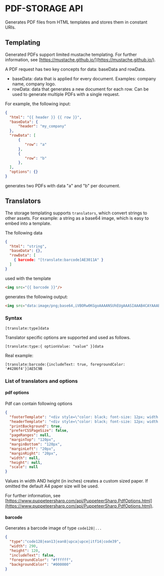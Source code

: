 ﻿# PDF-STORAGE API

Generates PDF files from HTML templates and stores them in constant URIs.

## Templating

Generated PDFs support limited mustache templating.
For further information, see [https://mustache.github.io/](https://mustache.github.io/).

A PDF request has two key concepts for data: baseData and rowData.

- baseData: data that is applied for every document. Examples:
company name, company logo.
- rowData: data that generates a new document for each row. Can be used to
generate multiple PDFs with a single request.

For example, the following input:

```json
{
  "html": "{{ header }} {{ row }}",
  "baseData": {
      "header": "my_company"
  },
  "rowData": [
      {
         "row": "a"
      },
      {
         "row": "b"
      },
  ],
  "options": {}
}
```

generates two PDFs with data "a" and "b" per document.

## Translators

The storage templating supports `translators`, which convert strings to other assets.
For example: a string as a base64 image, which is easy to embed into a template.

The following data

```json
{
  "html": "string",
  "baseData": {},
  "rowData": [
    { barcode: "[translate:barcode]AE3011A" }
  ]
}
```

used with the template

```html
<img src="{{ barcode }}"/>
```

generates the following output:

```html
<img src="data:image/png;base64,iVBORw0KGgoAAAANSUhEUgAAASIAAAB4CAYAAABW..."/>
```

### Syntax

```text
[translate:type]data
```

Translator specific options are supported and used as follows.

```text
[translate:type:{ optionValue: "value" }]data
```

Real example:

```text
[translate:barcode:{includeText: true, foregroundColor: '#4286f4'}]AE5C9B
```

### List of translators and options

#### pdf options

Pdf can contain following options

```json
{
  "footerTemplate": "<div style=\"color: black; font-size: 12px; width: 100%; margin-left: 28px;\"><span class=\"pageNumber\"></span>/<span class=\"totalPages\"></span></div>",
  "headerTemplate": "<div style=\"color: black; font-size: 12px; width: 100%; margin-left: 28px;\">Some header</div>",
  "printBackground": true,
  "preferCSSPageSize": false,
  "pageRanges": null,
  "marginTop": "120px",
  "marginBottom": "120px",
  "marginLeft": "20px",
  "marginRight": "20px",
  "width": null,
  "height": null,
  "scale": null
}
```
Values in width AND height (in inches) creates a custom sized paper. If omitted the default A4 paper size will be used.

For further information, see [https://www.puppeteersharp.com/api/PuppeteerSharp.PdfOptions.html](https://www.puppeteersharp.com/api/PuppeteerSharp.PdfOptions.html).

#### barcode

Generates a barcode image of type `code128|...`

```json
{
  "type":"code128|ean13|ean8|upca|upce|itf14|code39",
  "width": 290,
  "height": 120,
  "includeText": false,
  "foregroundColor": "#ffffff",
  "backgroundColor": "#000000"
}
```
